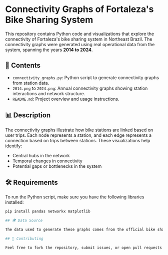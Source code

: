 # Connectivity Graphs of Fortaleza's Bike Sharing System

This repository contains Python code and visualizations that explore the connectivity of Fortaleza's bike sharing system in Northeast Brazil. The connectivity graphs were generated using real operational data from the system, spanning the years **2014 to 2024**.

## 📂 Contents

- `connectivity_graphs.py`: Python script to generate connectivity graphs from station data.
- `2014.png` to `2024.png`: Annual connectivity graphs showing station interactions and network structure.
- `README.md`: Project overview and usage instructions.

## 📊 Description

The connectivity graphs illustrate how bike stations are linked based on user trips. Each node represents a station, and each edge represents a connection based on trips between stations. These visualizations help identify:

- Central hubs in the network
- Temporal changes in connectivity
- Potential gaps or bottlenecks in the system

## 🛠️ Requirements

To run the Python script, make sure you have the following libraries installed:

```bash
pip install pandas networkx matplotlib

## 🌍 Data Source

The data used to generate these graphs comes from the official bike sharing system of **Fortaleza, Ceará, Brazil**, covering the period from **2014 to 2024**.

## 🤝 Contributing

Feel free to fork the repository, submit issues, or open pull requests to improve the code or visualizations.
